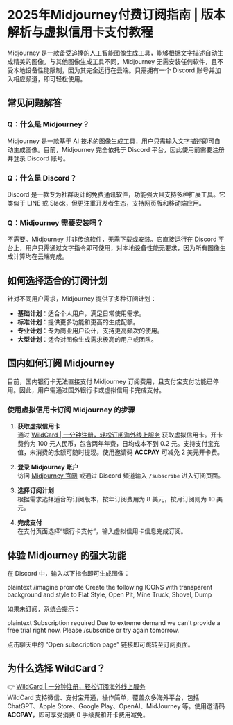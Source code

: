 # 2025年Midjourney付费订阅指南 | 版本解析与虚拟信用卡支付教程

Midjourney 是一款备受追捧的人工智能图像生成工具，能够根据文字描述自动生成精美的图像。与其他图像生成工具不同，Midjourney 无需安装任何软件，且不受本地设备性能限制，因为其完全运行在云端。只需拥有一个 Discord 账号并加入相应频道，即可轻松使用。

## 常见问题解答

### Q：什么是 Midjourney？
Midjourney 是一款基于 AI 技术的图像生成工具，用户只需输入文字描述即可自动生成图像。目前，Midjourney 完全依托于 Discord 平台，因此使用前需要注册并登录 Discord 账号。

### Q：什么是 Discord？
Discord 是一款专为社群设计的免费通讯软件，功能强大且支持多种扩展工具。它类似于 LINE 或 Slack，但更注重开发者生态，支持网页版和移动端应用。

### Q：Midjourney 需要安装吗？
不需要。Midjourney 并非传统软件，无需下载或安装。它直接运行在 Discord 平台上，用户只需通过文字指令即可使用，对本地设备性能无要求，因为所有图像生成计算均在云端完成。

## 如何选择适合的订阅计划

针对不同用户需求，Midjourney 提供了多种订阅计划：
- **基础计划**：适合个人用户，满足日常使用需求。
- **标准计划**：提供更多功能和更高的生成配额。
- **专业计划**：专为商业用户设计，支持更高频次的使用。
- **大型计划**：适合对图像生成需求极高的用户或团队。

## 国内如何订阅 Midjourney

目前，国内银行卡无法直接支付 Midjourney 订阅费用，且支付宝支付功能已停用。因此，用户需通过国外银行卡或虚拟信用卡完成支付。

### 使用虚拟信用卡订阅 Midjourney 的步骤

1. **获取虚拟信用卡**  
   通过 [WildCard | 一分钟注册，轻松订阅海外线上服务](https://bbtdd.com/WildCard) 获取虚拟信用卡。开卡费约为 100 元人民币，包含两年年费，日均成本不到 0.2 元。支持支付宝充值，未消费的余额可随时提现。使用邀请码 **ACCPAY** 可减免 2 美元开卡费。

2. **登录 Midjourney 账户**  
   访问 [Midjourney 官网](https://www.midjourney.com/explore) 或通过 Discord 频道输入 `/subscribe` 进入订阅页面。

3. **选择订阅计划**  
   根据需求选择适合的订阅版本，按年订阅费用为 8 美元，按月订阅则为 10 美元。

4. **完成支付**  
   在支付页面选择“银行卡支付”，输入虚拟信用卡信息完成订阅。

## 体验 Midjourney 的强大功能

在 Discord 中，输入以下指令即可生成图像：

plaintext
/imagine promote Create the following ICONS with transparent background and style to Flat Style, Open Pit, Mine Truck, Shovel, Dump


如果未订阅，系统会提示：

plaintext
Subscription required Due to extreme demand we can't provide a free trial right now. Please /subscribe or try again tomorrow.


点击聊天中的 “Open subscription page” 链接即可跳转至订阅页面。

## 为什么选择 WildCard？

👉 [WildCard | 一分钟注册，轻松订阅海外线上服务](https://bbtdd.com/WildCard)  
WildCard 支持微信、支付宝开通，操作简单，覆盖众多海外平台，包括 ChatGPT、Apple Store、Google Play、OpenAI、MidJourney 等。使用邀请码 **ACCPAY**，即可享受消费 0 手续费和开卡费用减免。